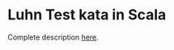 # Luhn Test kata in Scala

Complete description [here](https://github.com/FunctionalKatas/Katas/tree/master/2015-01-LuhnTest).